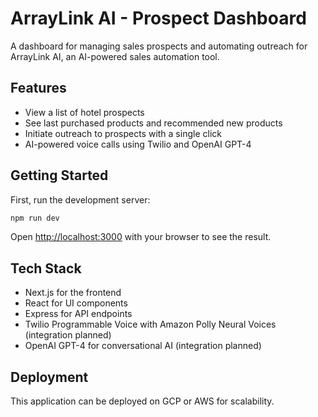 # ArrayLink AI - Prospect Dashboard

A dashboard for managing sales prospects and automating outreach for ArrayLink AI, an AI-powered sales automation tool.

## Features

- View a list of hotel prospects
- See last purchased products and recommended new products
- Initiate outreach to prospects with a single click
- AI-powered voice calls using Twilio and OpenAI GPT-4

## Getting Started

First, run the development server:

```bash
npm run dev
```

Open [http://localhost:3000](http://localhost:3000) with your browser to see the result.

## Tech Stack

- Next.js for the frontend
- React for UI components
- Express for API endpoints
- Twilio Programmable Voice with Amazon Polly Neural Voices (integration planned)
- OpenAI GPT-4 for conversational AI (integration planned)

## Deployment

This application can be deployed on GCP or AWS for scalability. 